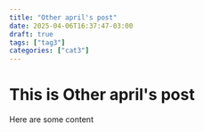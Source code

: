 ```yaml
---
title: "Other april's post"
date: 2025-04-06T16:37:47-03:00
draft: true
tags: ["tag3"]
categories: ["cat3"]
---
```


# This is Other april's post

Here are some content